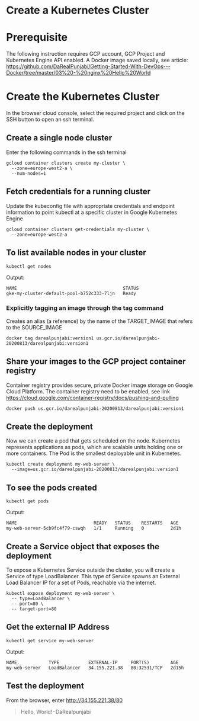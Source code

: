 # Create a Kubernetes Cluster

# Prerequisite
The following instruction requires GCP account, GCP Project and 
Kubernetes Engine API enabled. A Docker image saved locally, see article: https://github.com/DaRealPunjabi/Getting-Started-With-DevOps---Docker/tree/master/03%20-%20nginx%20Hello%20World

# Create the Kubernetes Cluster
In the browser cloud console, select the required project and click on the SSH button to open an ssh terminal.

## Create a single node cluster
Enter the following commands in the ssh terminal
```
gcloud container clusters create my-cluster \
  --zone=europe-west2-a \
  --num-nodes=1
```

## Fetch credentials for a running cluster
Update the kubeconfig file with appropriate credentials and endpoint information to point kubectl at a specific cluster in Google Kubernetes Engine
```
gcloud container clusters get-credentials my-cluster \
  --zone=europe-west2-a
```
## To list available nodes in your cluster
```
kubectl get nodes
```
Output:
```
NAME                                        STATUS
gke-my-cluster-default-pool-b752c333-7ljn   Ready
```
### Explicitly tagging an image through the tag command
Creates an alias (a reference) by the name of the TARGET_IMAGE that refers to the SOURCE_IMAGE
```
docker tag darealpunjabi:version1 us.gcr.io/darealpunjabi-20200813/darealpunjabi:version1
```
## Share your images to the GCP project container registry
Container registry provides secure, private Docker image storage on Google Cloud Platform. The container registry need to be enabled, see link https://cloud.google.com/container-registry/docs/pushing-and-pulling
```
docker push us.gcr.io/darealpunjabi-20200813/darealpunjabi:version1
```
## Create the deployment
Now we can create a pod that gets scheduled on the node. Kubernetes represents applications as pods, which are scalable units holding one or more containers. The Pod is the smallest deployable unit in Kubernetes.
```
kubectl create deployment my-web-server \
  --image=us.gcr.io/darealpunjabi-20200813/darealpunjabi:version1
```
## To see the pods created
```
kubectl get pods
```
Output:
```
NAME                             READY   STATUS    RESTARTS   AGE
my-web-server-5cb9fc4f79-cswqh   1/1     Running   0          2d1h
```
## Create a Service object that exposes the deployment
To expose a Kubernetes Service outside the cluster, you will create a Service of type LoadBalancer. This type of Service spawns an External Load Balancer IP for a set of Pods, reachable via the internet.
```
kubectl expose deployment my-web-server \
  -- type=LoadBalancer \
  -- port=80 \
  -- target-port=80
```
## Get the external IP Address
```
kubectl get service my-web-server
```
Output:
```
NAME.           TYPE           EXTERNAL-IP     PORT(S)        AGE
my-web-server   LoadBalancer   34.155.221.38   80:32531/TCP   2d15h
```

## Test the deployment
From the browser, enter http://34.155.221.38/80
>Hello, World! - DaRealpunjabi  <br />
